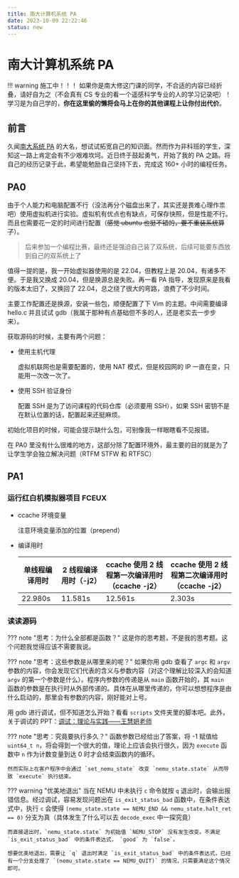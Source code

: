 ```yaml
---
title: 南大计算机系统 PA
date: 2023-10-09 22:22:46
status: new
---
```


# 南大计算机系统 PA

!!! warning
    施工中！！！
    如果你是南大修这门课的同学，不合适的内容已经折叠，请好自为之（不会真有 CS 专业的看一个遥感科学专业的人的学习记录吧）！学习是为自己学的，**你在这里偷的懒将会马上在你的其他课程上让你付出代价**。

## 前言

久闻[南大系统 PA](https://nju-projectn.github.io/ics-pa-gitbook/ics2023) 的大名，想试试拓宽自己的知识面。然而作为非科班的学生，深知这一路上肯定会有不少艰难坎坷。近日终于鼓起勇气，开始了我的 PA 之路。将自己的经历记录于此，希望能勉励自己坚持下去，完成这 160+ 小时的编程任务。

## PA0

由于个人能力和电脑配置不行（没法再分个磁盘出来了，其实还是畏难心理作祟吧）使用虚拟机进行实验。虚拟机有优点也有缺点，可保存快照，但是性能不行。而且也需要花一定的时间进行配置（<del>感觉 ubuntu 也挺不错的，要不重装系统算了</del>）。

> 后来参加一个编程比赛，最终还是强迫自己装了双系统，后续可能要东西放到自己的双系统上了

值得一提的是，我一开始虚拟器使用的是 22.04，但教程上是 20.04，有诸多不便。于是我又换成 20.04，但是换源总是失败。再一看 PA 指导，发现原来是我看的版本太旧了，又换回了 22.04，总之绕了很大的弯路，浪费了不少时间。

主要工作配置还是换源，安装一些包，顺便配置了下 Vim 的主题。中间需要编译 hello.c 并且试试 gdb（我属于那种有点基础但不多的人，还是老实去一步步来）。

获取源码的时候，主要有两个问题：

- 使用主机代理

    虚拟机联网也是需要配置的，使用 NAT 模式，但是校园网的 IP 一直在变，只能用一次改一次了。

- 使用 SSH 验证身份

    配置 SSH 是为了访问课程的代码仓库（必须要用 SSH），如果 SSH 密钥不是在默认位置的话，配置起来还挺麻烦。

初始化项目的时候，可能会提示缺什么包，可别像我一样眼瞎看不见报错。


在 PA0 里没有什么很难的地方，这部分除了配置环境外，最主要的目的就是为了让学生学会独立解决问题（RTFM STFW 和 RTFSC）

## PA1

### 运行红白机模拟器项目 FCEUX

- ccache 环境变量

    注意环境变量添加的位置（prepend）

- 编译用时

    | 单线程编译用时 | 2 线程编译用时（-j2） | ccache 使用 2 线程第一次编译用时（ccache -j2）|ccache 使用 2 线程第二次编译用时（ccache -j2）
    | - | - | - | - |
    | 22.980s  | 11.581s  | 12.561s  |2.303s|

### 读读源码


??? note "思考：为什么全部都是函数？"
    这是你的思考题，不是我的思考题。这个问题我觉得应该不需要我说。


??? note "思考：这些参数是从哪里来的呢？"
    如果你用 gdb 查看了 `argc` 和 `argv` 参数的内容，你会发现它们代表的含义与参数内容（对这个理解比较深入的会知道 `argv` 的第一个参数是什么）。程序内参数的传递是从 `main` 函数开始的，其 `main` 函数的参数是在执行时从外部传递的。具体在从哪里传递的，你可以想想程序是由什么启动的，那里会有参数的内容，刚好能对上号。


用 gdb 进行调试，但不知道怎么开始？看看 `scripts` 文件夹里的脚本吧。此外，关于调试的 PPT：[调试：理论与实践——王慧妍老师](http://www.why.ink:8080/static/slides/ICS2022/08.pdf)

??? note "思考：究竟要执行多久？"
    函数参数已经给出了答案，将 -1 赋值给 `uint64_t n`，将会得到一个很大的值，理论上应该会执行很久，因为 `execute` 函数中 `n` 作为计数变量到达 0 时才会结束函数内的循环。
    
    然而实际上在客户程序中会通过 `set_nemu_state` 改变 `nemu_state.state` 从而导致 `execute` 执行结束。

??? warning "优美地退出"
    当在 NEMU 中未执行 `c` 命令就按 `q` 退出时，会输出报错信息。经过调试，容易发现问题出在 `is_exit_status_bad` 函数中，在条件表达式中，执行 `c` 会使得 `(nemu_state.state == NEMU_END && nemu_state.halt_ret == 0)` 分支为真（具体发生了什么可以去 `decode_exec` 中一探究竟）

    而直接退出时，`nemu_state.state` 为初始值 `NEMU_STOP` 没有发生改变。不满足 `is_exit_status_bad` 中的条件表达式， `good` 为 `false`。

    想要优美地退出，需要让 `q` 退出时满足 `is_exit_status_bad` 中的条件表达式，已经有一个分支处理了 `(nemu_state.state == NEMU_QUIT)` 的情况，只需要满足这个情况即可。